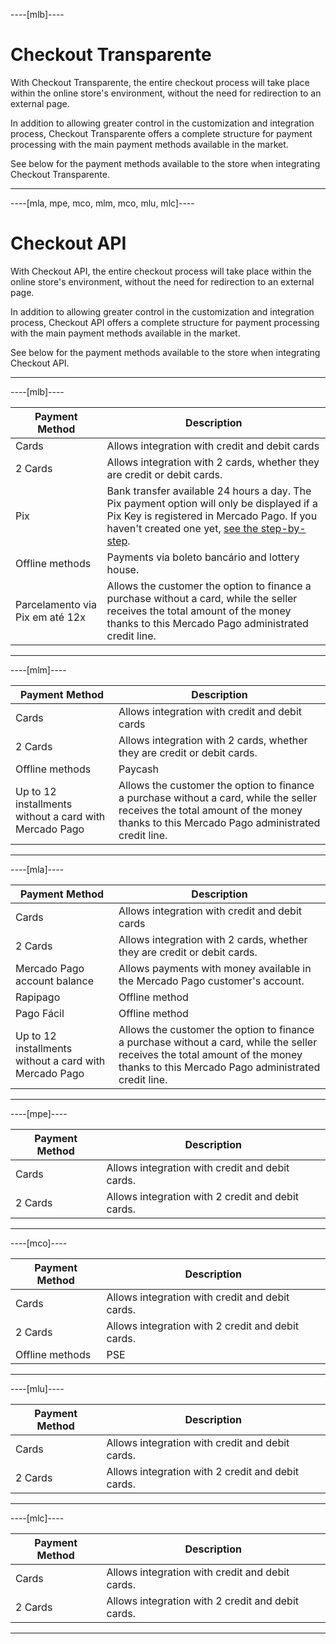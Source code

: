 ----[mlb]----
# Checkout Transparente

With Checkout Transparente, the entire checkout process will take place within the online store's environment, without the need for redirection to an external page.

In addition to allowing greater control in the customization and integration process, Checkout Transparente offers a complete structure for payment processing with the main payment methods available in the market.

See below for the payment methods available to the store when integrating Checkout Transparente.

------------

----[mla, mpe, mco, mlm, mco, mlu, mlc]----
# Checkout API
With Checkout API, the entire checkout process will take place within the online store's environment, without the need for redirection to an external page.

In addition to allowing greater control in the customization and integration process, Checkout API offers a complete structure for payment processing with the main payment methods available in the market.

See below for the payment methods available to the store when integrating Checkout API.

------------
----[mlb]----

| Payment Method | Description |
|---|---|
| Cards | Allows integration with credit and debit cards |
| 2 Cards | Allows integration with 2 cards, whether they are credit or debit cards. |
| Pix | Bank transfer available 24 hours a day. The Pix payment option will only be displayed if a Pix Key is registered in Mercado Pago. If you haven't created one yet, [see the step-by-step](https://www.youtube.com/watch?v=60tApKYVnkA). |
| Offline methods | Payments via boleto bancário and lottery house. |
| Parcelamento via Pix em até 12x | Allows the customer the option to finance a purchase without a card, while the seller receives the total amount of the money thanks to this Mercado Pago administrated credit line. |

------------

----[mlm]----

| Payment Method | Description |
|---|---|
| Cards | Allows integration with credit and debit cards |
| 2 Cards | Allows integration with 2 cards, whether they are credit or debit cards. |
| Offline methods | Paycash |
| Up to 12 installments without a card with Mercado Pago | Allows the customer the option to finance a purchase without a card, while the seller receives the total amount of the money thanks to this Mercado Pago administrated credit line. |

------------

----[mla]----

| Payment Method | Description |
|---|---|
| Cards | Allows integration with credit and debit cards |
| 2 Cards | Allows integration with 2 cards, whether they are credit or debit cards.|
| Mercado Pago account balance | Allows payments with money available in the Mercado Pago customer's account. |
| Rapipago | Offline method |
| Pago Fácil | Offline method |
| Up to 12 installments without a card with Mercado Pago | Allows the customer the option to finance a purchase without a card, while the seller receives the total amount of the money thanks to this Mercado Pago administrated credit line. |

------------

----[mpe]----

| Payment Method | Description |
| --- | --- |
| Cards | Allows integration with credit and debit cards. |
| 2 Cards | Allows integration with 2 credit and debit cards. |

------------

----[mco]----

| Payment Method | Description |
| --- | --- |
| Cards | Allows integration with credit and debit cards. |
| 2 Cards | Allows integration with 2 credit and debit cards. |
| Offline methods | PSE |

------------

----[mlu]----

| Payment Method | Description |
| --- | --- |
| Cards | Allows integration with credit and debit cards. |
| 2 Cards | Allows integration with 2 credit and debit cards. |

------------

----[mlc]----

| Payment Method | Description |
| --- | --- |
| Cards | Allows integration with credit and debit cards. |
| 2 Cards | Allows integration with 2 credit and debit cards. |

------------
